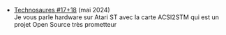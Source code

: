 * [Technosaures #17+18](https://www.programmez.com/technosaures/technosaures-1718) (mai 2024) <br/>
Je vous parle hardware sur Atari ST avec la carte ACSI2STM qui est un projet Open Source très prometteur
<br/>